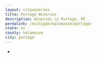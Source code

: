 ```yaml
---
layout: citywineries
title: Portage Wineries
description: Wineries in Portage, MI
permalink: /michigan/kalamazoo/portage/
state: mi
county: kalamazoo
city: portage
---
```

-

